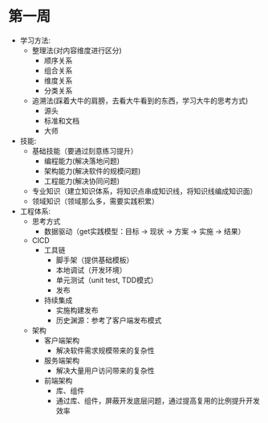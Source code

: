 # 第一周

+ 学习方法:
  + 整理法(对内容维度进行区分)
    + 顺序关系
    + 组合关系
    + 维度关系
    + 分类关系
  + 追溯法(踩着大牛的肩膀，去看大牛看到的东西，学习大牛的思考方式)
    + 源头
    + 标准和文档
    + 大师
+ 技能:
  + 基础技能（要通过刻意练习提升）
    + 编程能力(解决落地问题)
    + 架构能力(解决软件的规模问题)
    + 工程能力(解决协同问题)
  + 专业知识（建立知识体系，将知识点串成知识线，将知识线编成知识面）
  + 领域知识（领域那么多，需要实践积累）
+ 工程体系:
  + 思考方式
    + 数据驱动（get实践模型：目标 -> 现状 -> 方案 -> 实施 -> 结果）
  + CICD
    + 工具链
      + 脚手架（提供基础模板）
      + 本地调试（开发环境）
      + 单元测试（unit test, TDD模式）
      + 发布
    + 持续集成
      + 实施构建发布
      + 历史渊源：参考了客户端发布模式
  + 架构
    + 客户端架构
      + 解决软件需求规模带来的复杂性
    + 服务端架构
      + 解决大量用户访问带来的复杂性
    + 前端架构
      + 库、组件
      + 通过库、组件，屏蔽开发底层问题，通过提高复用的比例提升开发效率